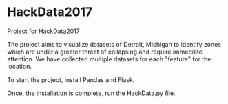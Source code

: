 # HackData2017
Project for HackData2017

The project aims to visualize datasets of Detroit, Michigan to identify zones which are under a greater threat of collapsing and require immediate attention. We have collected multiple datasets for each "feature" for the location.  
 
To start the project, install Pandas and Flask. 

Once, the installation is complete, run the HackData.py file. 
 
